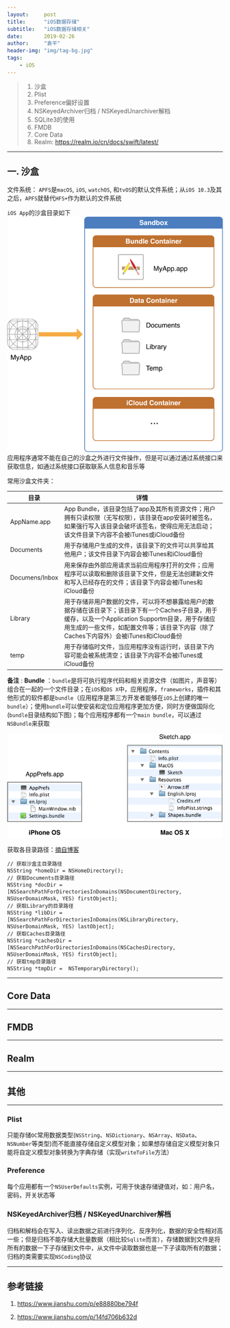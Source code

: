 ```yaml
---
layout:     post
title:      "iOS数据存储"
subtitle:   "iOS数据存储相关"
date:       2019-02-26
author:     "袁平"
header-img: "img/tag-bg.jpg"
tags:
    - iOS
---
```


> 1. 沙盒
> 2. Plist
> 3. Preference偏好设置
> 4. NSKeyedArchiver归档 / NSKeyedUnarchiver解档
> 5. SQLite3的使用
> 6. FMDB
> 7. Core Data
> 8. Realm: https://realm.io/cn/docs/swift/latest/

--------------

## 一. 沙盒

文件系统：
`APFS`是`macOS`, `iOS`, `watchOS`, 和`tvOS`的默认文件系统；从`iOS 10.3`及其之后，`APFS`就替代`HFS+`作为默认的文件系统

`iOS App`的沙盒目录如下
![](/img/post/iOS_Storage/iOS_App_SandBox.png)
应用程序通常不能在自己的沙盒之外进行文件操作，但是可以通过通过系统接口来获取信息，如通过系统接口获取联系人信息和音乐等

常用沙盒文件夹：

| 目录 | 详情 |
| --   | --   |
| AppName.app | App Bundle，该目录包括了app及其所有资源文件；用户拥有只读权限（无写权限），该目录在app安装时被签名，如果强行写入该目录会破坏该签名，使得应用无法启动；该文件目录下内容不会被iTunes或iCloud备份 | 
| Documents | 用于存储用户生成的文件，该目录下的文件可以共享给其他用户；该文件目录下内容会被iTunes和iCloud备份 |
| Documens/Inbox | 用来保存由外部应用请求当前应用程序打开的文件；应用程序可以读取和删除该目录下文件，但是无法创建新文件和写入已经存在的文件；该目录下内容会被iTunes和iCloud备份 |
| Library | 用于存储非用户数据的文件，可以将不想暴露给用户的数据存储在该目录下；该目录下有一个Caches子目录，用于缓存，以及一个Application Supportm目录，用于存储应用生成的一些文件，如配置文件等；该目录下内容（除了Caches下内容外）会被iTunes和iCloud备份 |
| temp | 用于存储临时文件，当应用程序没有运行时，该目录下内容可能会被系统清空；该目录下内容不会被iTunes或iCloud备份 |

**备注** :
**Bundle** ：`bundle`是将可执行程序代码和相关资源文件（如图片，声音等）组合在一起的一个文件目录；在`iOS`和`OS X`中，应用程序，`frameworks`，插件和其他形式的软件都是`bundle`（应用程序是第三方开发者能够在`iOS`上创建的唯一`bundle`）；使用`bundle`可以使安装和定位应用程序更加方便，同时方便做国际化(`bundle`目录结构如下图)；每个应用程序都有一个`main bundle`，可以通过`NSBundle`来获取

![](/img/post/iOS_Storage/bundle.png)

获取各目录路径：[摘自博客](https://www.jianshu.com/p/dd3f120eb249)

```
// 获取沙盒主目录路径
NSString *homeDir = NSHomeDirectory();
// 获取Documents目录路径
NSString *docDir = [NSSearchPathForDirectoriesInDomains(NSDocumentDirectory, NSUserDomainMask, YES) firstObject];
// 获取Library的目录路径
NSString *libDir = [NSSearchPathForDirectoriesInDomains(NSLibraryDirectory, NSUserDomainMask, YES) lastObject];
// 获取Caches目录路径
NSString *cachesDir = [NSSearchPathForDirectoriesInDomains(NSCachesDirectory, NSUserDomainMask, YES) firstObject];
// 获取tmp目录路径
NSString *tmpDir =  NSTemporaryDirectory();
```


----------------

## Core Data


---------------


## FMDB


------------

## Realm



-------------------

## 其他

------------

### Plist

只能存储`OC`常用数据类型(`NSString`、`NSDictionary`、`NSArray`、`NSData`、`NSNumber`等类型)而不能直接存储自定义模型对象；如果想存储自定义模型对象只能将自定义模型对象转换为字典存储（实现`writeToFile`方法）


### Preference

每个应用都有一个`NSUserDefaults`实例，可用于快速存储键值对，如：用户名，密码，开关状态等


### NSKeyedArchiver归档 / NSKeyedUnarchiver解档

归档和解档会在写入、读出数据之前进行序列化、反序列化，数据的安全性相对高一些；但是归档不能存储大批量数据（相比较`Sqlite`而言），存储数据到文件是将所有的数据一下子存储到文件中，从文件中读取数据也是一下子读取所有的数据；归档的类需要实现`NSCoding`协议


---------------

## 参考链接

1. https://www.jianshu.com/p/e88880be794f

2. https://www.jianshu.com/p/14fd706b632d

